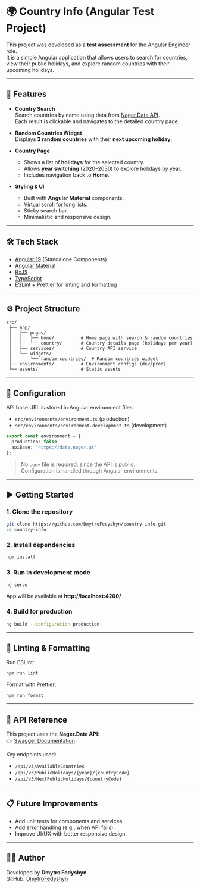 # 🌍 Country Info (Angular Test Project)

This project was developed as a **test assessment** for the Angular Engineer role.  
It is a simple Angular application that allows users to search for countries, view their public holidays, and explore random countries with their upcoming holidays.

---

## 🚀 Features

- **Country Search**  
  Search countries by name using data from [Nager.Date API](https://date.nager.at/swagger/index.html).  
  Each result is clickable and navigates to the detailed country page.

- **Random Countries Widget**  
  Displays **3 random countries** with their **next upcoming holiday**.

- **Country Page**  
  - Shows a list of **holidays** for the selected country.  
  - Allows **year switching** (2020–2030) to explore holidays by year.  
  - Includes navigation back to **Home**.

- **Styling & UI**  
  - Built with **Angular Material** components.  
  - Virtual scroll for long lists.  
  - Sticky search bar.  
  - Minimalistic and responsive design.

---

## 🛠️ Tech Stack

- [Angular 19](https://angular.dev/) (Standalone Components)  
- [Angular Material](https://material.angular.io/)  
- [RxJS](https://rxjs.dev/)  
- [TypeScript](https://www.typescriptlang.org/)  
- [ESLint + Prettier](https://eslint.org/) for linting and formatting

---

## ⚙️ Project Structure

```
src/
 ├── app/
 │   ├── pages/
 │   │   ├── home/          # Home page with search & random countries
 │   │   └── country/       # Country details page (holidays per year)
 │   ├── services/          # Country API service
 │   └── widgets/
 │       └── random-countries/  # Random countries widget
 ├── environments/          # Environment configs (dev/prod)
 └── assets/                # Static assets
```

---

## 🔑 Configuration

API base URL is stored in Angular environment files:

- `src/environments/environment.ts` (production)  
- `src/environments/environment.development.ts` (development)

```ts
export const environment = {
  production: false,
  apiBase: 'https://date.nager.at'
};
```

> No `.env` file is required, since the API is public.  
> Configuration is handled through Angular environments.

---

## ▶️ Getting Started

### 1. Clone the repository
```bash
git clone https://github.com/DmytroFedyshyn/country-info.git
cd country-info
```

### 2. Install dependencies
```bash
npm install
```

### 3. Run in development mode
```bash
ng serve
```
App will be available at **http://localhost:4200/**

### 4. Build for production
```bash
ng build --configuration production
```

---

## 🧪 Linting & Formatting

Run ESLint:
```bash
npm run lint
```

Format with Prettier:
```bash
npm run format
```

---

## 📖 API Reference

This project uses the **Nager.Date API**:  
👉 [Swagger Documentation](https://date.nager.at/swagger/index.html)

Key endpoints used:
- `/api/v3/AvailableCountries`
- `/api/v3/PublicHolidays/{year}/{countryCode}`
- `/api/v3/NextPublicHolidays/{countryCode}`

---

## 📋 Future Improvements

- Add unit tests for components and services.  
- Add error handling (e.g., when API fails).  
- Improve UI/UX with better responsive design.  

---

## 👨‍💻 Author

Developed by **Dmytro Fedyshyn**  
GitHub: [DmytroFedyshyn](https://github.com/DmytroFedyshyn)

